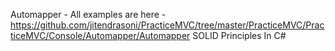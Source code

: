 Automapper - All examples are here - https://github.com/jitendrasoni/PracticeMVC/tree/master/PracticeMVC/PracticeMVC/Console/Automapper/Automapper
SOLID Principles In C#
